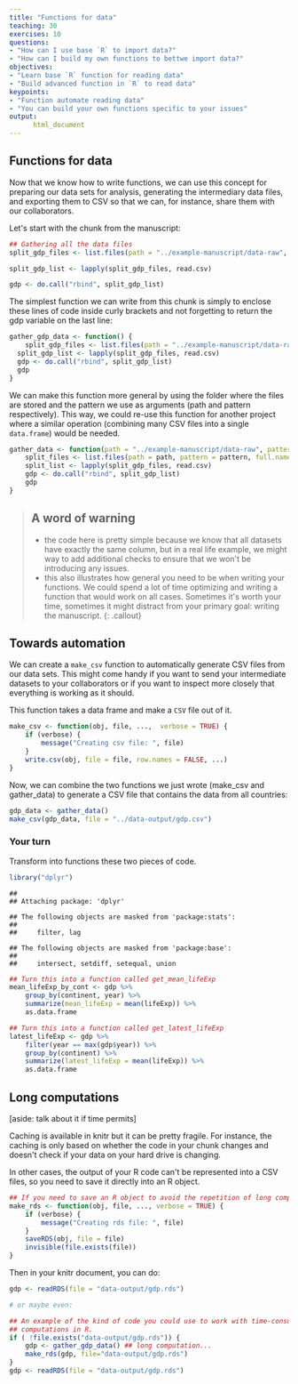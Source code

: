 ```yaml
---
title: "Functions for data"
teaching: 30
exercises: 10
questions:
- "How can I use base `R` to import data?"
- "How can I build my own functions to bettwe import data?"
objectives:
- "Learn base `R` function for reading data"
- "Build advanced function in `R` to read data"
keypoints:
- "Function automate reading data"
- "You can build your own functions specific to your issues"
output:  
      html_document
---
```


## Functions for data

Now that we know how to write functions, we can use this concept for preparing our data sets for analysis, generating the intermediary data files, and exporting them to CSV so that we can, for instance, share them with our collaborators.

Let's start with the chunk from the manuscript:


```r
## Gathering all the data files
split_gdp_files <- list.files(path = "../example-manuscript/data-raw", pattern = "gdp-percapita\\.csv$", full.names = TRUE)

split_gdp_list <- lapply(split_gdp_files, read.csv)

gdp <- do.call("rbind", split_gdp_list)
```

The simplest function we can write from this chunk is simply to enclose these lines of code inside curly brackets and not forgetting to return the gdp variable on the last line:


```r
gather_gdp_data <- function() {
    split_gdp_files <- list.files(path = "../example-manuscript/data-raww", pattern = "gdp-percapita\\.csv$", full.names = TRUE)
  split_gdp_list <- lapply(split_gdp_files, read.csv)
  gdp <- do.call("rbind", split_gdp_list)
  gdp
}
```

We can make this function more general by using the folder where the files are stored and the pattern we use as arguments (path and pattern respectively). This way, we could re-use this function for another project where a similar operation (combining many CSV files into a single `data.frame`) would be needed.


```r
gather_data <- function(path = "../example-manuscript/data-raw", pattern = "gdp-percapita\\.csv$") {
    split_files <- list.files(path = path, pattern = pattern, full.names = TRUE)
    split_list <- lapply(split_gdp_files, read.csv)
    gdp <- do.call("rbind", split_gdp_list)
    gdp
}
```

> ## A word of warning
>
> - the code here is pretty simple because we know that all datasets have exactly the same column, but in a real life example, we might way to add additional checks to ensure that we won't be introducing any issues.
> - this also illustrates how general you need to be when writing your functions. We could spend a lot of time optimizing and writing a function that would work on all cases. Sometimes it's worth your time, sometimes it might distract from your primary goal: writing the manuscript.
{: .callout}

## Towards automation
We can create a `make_csv` function to automatically generate CSV files from our data sets. This might come handy if you want to send your intermediate datasets to your collaborators or if you want to inspect more closely that everything is working as it should.

This function takes a data frame and make a `CSV` file out of it.


```r
make_csv <- function(obj, file, ...,  verbose = TRUE) {
    if (verbose) {
        message("Creating csv file: ", file)
    }
    write.csv(obj, file = file, row.names = FALSE, ...)
}
```

Now, we can combine the two functions we just wrote (make_csv and gather_data) to generate a CSV file that contains the data from all countries:


```r
gdp_data <- gather_data()
make_csv(gdp_data, file = "../data-output/gdp.csv")
```

### Your turn
Transform into functions these two pieces of code.


```r
library("dplyr")
```

```
## 
## Attaching package: 'dplyr'
```

```
## The following objects are masked from 'package:stats':
## 
##     filter, lag
```

```
## The following objects are masked from 'package:base':
## 
##     intersect, setdiff, setequal, union
```

```r
## Turn this into a function called get_mean_lifeExp
mean_lifeExp_by_cont <- gdp %>%
    group_by(continent, year) %>%
    summarize(mean_lifeExp = mean(lifeExp)) %>%
    as.data.frame

## Turn this into a function called get_latest_lifeExp
latest_lifeExp <- gdp %>%
    filter(year == max(gdp$year)) %>%
    group_by(continent) %>%
    summarize(latest_lifeExp = mean(lifeExp)) %>%
    as.data.frame    
```

## Long computations
[aside: talk about it if time permits]

Caching is available in knitr but it can be pretty fragile. For instance, the caching is only based on whether the code in your chunk changes and doesn't check if your data on your hard drive is changing.

In other cases, the output of your R code can't be represented into a CSV files, so you need to save it directly into an R object.


```r
## If you need to save an R object to avoid the repetition of long computations
make_rds <- function(obj, file, ..., verbose = TRUE) {
    if (verbose) {
        message("Creating rds file: ", file)
    }
    saveRDS(obj, file = file)
    invisible(file.exists(file))
}
```

Then in your knitr document, you can do:


```r
gdp <- readRDS(file = "data-output/gdp.rds")

# or maybe even:

## An example of the kind of code you could use to work with time-consuming
## computations in R.
if ( !file.exists("data-output/gdp.rds")) {
    gdp <- gather_gdp_data() ## long computation...
    make_rds(gdp, file="data-output/gdp.rds")
}
gdp <- readRDS(file = "data-output/gdp.rds")
```

